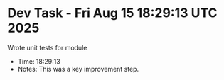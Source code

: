 # Dev Task - Fri Aug 15 18:29:13 UTC 2025
Wrote unit tests for module
- Time: 18:29:13
- Notes: This was a key improvement step.

